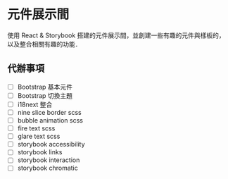 # 元件展示間

使用 React & Storybook 搭建的元件展示間，並創建一些有趣的元件與樣板的，以及整合相關有趣的功能．

## 代辦事項

- [ ] Bootstrap 基本元件
- [ ] Bootstrap 切換主題
- [ ] i18next 整合
- [ ] nine slice border scss
- [ ] bubble animation scss
- [ ] fire text scss
- [ ] glare text scss
- [ ] storybook accessibility
- [ ] storybook links
- [ ] storybook interaction
- [ ] storybook chromatic
